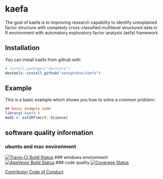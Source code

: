 
<!-- README.md is generated from README.Rmd. Please edit that file -->
kaefa
=====

The goal of kaefa is to improving research capability to identify unexplained factor structure with complexly cross-classified multilevel structured data in R environment with automatory exploratory factor analysis (aefa) framework

Installation
------------

You can install kaefa from github with:

``` r
# install.packages("devtools")
devtools::install_github("seonghobae/kaefa")
```

Example
-------

This is a basic example which shows you how to solve a common problem:

``` r
## basic example code
library('kaefa')
mod1 <- estIRT(mirt::Science)
```

software quality information
----------------------------

### ubuntu and mac environment

[![Travis-CI Build Status](https://travis-ci.org/seonghobae/kaefa.svg?branch=master)](https://travis-ci.org/seonghobae/kaefa) \#\#\# windows environment [![AppVeyor Build Status](https://ci.appveyor.com/api/projects/status/github/seonghobae/kaefa?branch=master&svg=true)](https://ci.appveyor.com/project/seonghobae/kaefa) \#\#\# code quality [![Coverage Status](https://img.shields.io/codecov/c/github/seonghobae/kaefa/master.svg)](https://codecov.io/github/seonghobae/kaefa?branch=master)

[Contributor Code of Conduct](CONDUCT.md)
